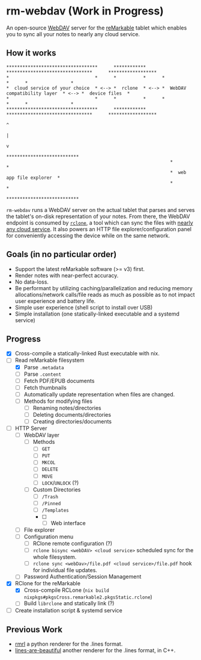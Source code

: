 # rm-webdav (Work in Progress)

An open-source [WebDAV](https://en.wikipedia.org/wiki/WebDAV) server for the [reMarkable](https://remarkable.com/) tablet which enables you to sync all your notes to nearly any cloud service.

## How it works
```
**********************************      ************      ********************************      ******************
*                                *      *          *      *                              *      *                *
*  cloud service of your choice  * <--> *  rclone  * <--> *  WebDAV compatibility layer  * <--> *  device files  *
*                                *      *          *      *                              *      *                *
**********************************      ************      ********************************      ******************
                                                                         ^
                                                                         |
                                                                         v
                                                             ***************************
                                                             *                         *
                                                             *  web app file explorer  *
                                                             *                         *
                                                             ***************************
```

`rm-webdav` runs a WebDAV server on the actual tablet that parses and serves the tablet's on-disk representation of your notes.
From there, the WebDAV endpoint is consumed by [`rclone`](https://rclone.org/), a tool which can sync the files with [nearly any cloud service](https://rclone.org/#providers).
It also powers an HTTP file explorer/configuration panel for conveniently accessing the device while on the same network.

## Goals (in no particular order)
 - Support the latest reMarkable software (>= v3) first.
 - Render notes with near-perfect accuracy.
 - No data-loss.
 - Be performant by utilizing caching/parallelization and reducing memory allocations/network calls/file reads as much as possible as to not impact user experience and battery life.
 - Simple user experience (shell script to install over USB)
 - Simple installation (one statically-linked executable and a systemd service)

## Progress
 - [X] Cross-compile a statically-linked Rust executable with nix.
 - [ ] Read reMarkable filesystem
   - [X] Parse `.metadata`
   - [ ] Parse `.content`
   - [ ] Fetch PDF/EPUB documents
   - [ ] Fetch thumbnails
   - [ ] Automatically update representation when files are changed.
   - [ ] Methods for modifying files
     - [ ] Renaming notes/directories
     - [ ] Deleting documents/directories
     - [ ] Creating directories/documents
 - [ ] HTTP Server
   - [ ] WebDAV layer
     - [ ] Methods
       - [ ] `GET`
       - [ ] `PUT`
       - [ ] `MKCOL`
       - [ ] `DELETE`
       - [ ] `MOVE`
       - [ ] `LOCK`/`UNLOCK` (?)
     - [ ] Custom Directories
       - [ ] `/Trash`
       - [ ] `/Pinned`
       - [ ] `/Templates`
       - [ ]  - [ ] Web interface
   - [ ] File explorer
   - [ ] Configuration menu
     - [ ] RClone remote configuration (?)
     - [ ] `rclone bisync <webDAV> <cloud service>` scheduled sync for the whole filesystem.
     - [ ] `rclone sync <webDav>/file.pdf <cloud service>/file.pdf` hook for individual file updates.
   - [ ] Password Authentication/Session Management
 - [X] RClone for the reMarkable
   - [X] Cross-compile RCLone (`nix build nixpkgs#pkgsCross.remarkable2.pkgsStatic.rclone`)
   - [ ] Build `librclone` and statically link (?)
 - [ ] Create installation script & systemd service

## Previous Work
 - [rmrl](https://github.com/rschroll/rmrl) a python renderer for the .lines format.
 - [lines-are-beautiful](https://github.com/ax3l/lines-are-beautiful) another renderer for the .lines format, in C++.
